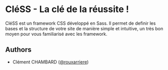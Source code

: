 
# CléSS - La clé de la réussite !

CléSS est un framework CSS développé en Sass. Il permet de definir les bases et la structure de votre site de manière simple et intuitive, un très bon moyen pour vous familiarisé avec les framework.

## Authors

- Clément CHAMBARD ([@rouxarriere](https://www.github.com/rouxarriere))

